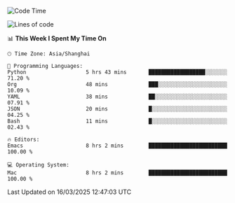 <!--START_SECTION:waka-->
![Code Time](http://img.shields.io/badge/Code%20Time-2%2C578%20hrs%2027%20mins-blue)

![Lines of code](https://img.shields.io/badge/From%20Hello%20World%20I%27ve%20Written-335.3%20thousand%20lines%20of%20code-blue)

📊 **This Week I Spent My Time On** 

```text
🕑︎ Time Zone: Asia/Shanghai

💬 Programming Languages: 
Python                   5 hrs 43 mins       ██████████████████░░░░░░░   71.20 % 
Org                      48 mins             ███░░░░░░░░░░░░░░░░░░░░░░   10.09 % 
YAML                     38 mins             ██░░░░░░░░░░░░░░░░░░░░░░░   07.91 % 
JSON                     20 mins             █░░░░░░░░░░░░░░░░░░░░░░░░   04.25 % 
Bash                     11 mins             █░░░░░░░░░░░░░░░░░░░░░░░░   02.43 % 

🔥 Editors: 
Emacs                    8 hrs 2 mins        █████████████████████████   100.00 % 

💻 Operating System: 
Mac                      8 hrs 2 mins        █████████████████████████   100.00 % 
```


 Last Updated on 16/03/2025 12:47:03 UTC
<!--END_SECTION:waka-->
